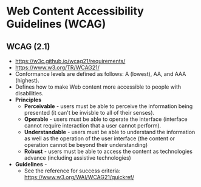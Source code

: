 # Web Content Accessibility Guidelines (WCAG)

## WCAG (2.1)
- https://w3c.github.io/wcag21/requirements/
- https://www.w3.org/TR/WCAG21/
- Conformance levels are defined as follows: A (lowest), AA, and AAA (highest).
- Defines how to make Web content more accessible to people with disabilities.
- **Principles**
  - **Perceivable** - users must be able to perceive the information being presented (it can't be invisble to all of their senses).
  - **Operable** - users must be able to operate the interface (interface cannot require interaction that a user cannot perform).
  - **Understandable** - users must be able to understand the information as well as the operation of the user interface (the content or operation cannot be beyond their understanding)
  - **Robust** - users must be able to access the content as technologies advance (including assistive technologies)
- **Guidelines** - 
  - See the reference for success criteria: https://www.w3.org/WAI/WCAG21/quickref/
 




